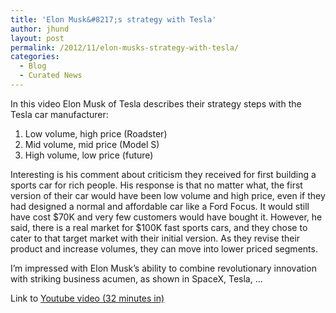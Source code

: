 ```yaml
---
title: 'Elon Musk&#8217;s strategy with Tesla'
author: jhund
layout: post
permalink: /2012/11/elon-musks-strategy-with-tesla/
categories:
  - Blog
  - Curated News
---
```

In this video Elon Musk of Tesla describes their strategy steps with the Tesla car manufacturer:

  1. Low volume, high price (Roadster)
  2. Mid volume, mid price (Model S)
  3. High volume, low price (future)

Interesting is his comment about criticism they received for first building a sports car for rich people. His response is that no matter what, the first version of their car would have been low volume and high price, even if they had designed a normal and affordable car like a Ford Focus. It would still have cost $70K and very few customers would have bought it. However, he said, there is a real market for $100K fast sports cars, and they chose to cater to that target market with their initial version. As they revise their product and increase volumes, they can move into lower priced segments.

I&#8217;m impressed with Elon Musk&#8217;s ability to combine revolutionary innovation with striking business acumen, as shown in SpaceX, Tesla, &#8230;

Link to [Youtube video (32 minutes in)][1]

 [1]: http://youtu.be/c1HZIQliuoA?t=32m